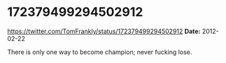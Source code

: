 # 172379499294502912
https://twitter.com/TomFrankly/status/172379499294502912
**Date:** 2012-02-22

There is only one way to become champion; never fucking lose.
